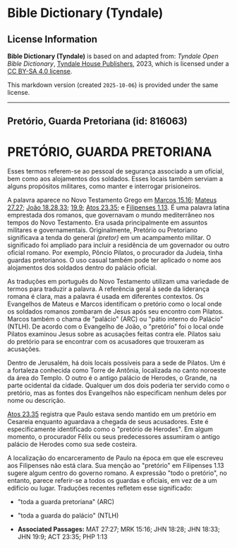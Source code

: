 # Bible Dictionary (Tyndale)

## License Information

**Bible Dictionary (Tyndale)** is based on and adapted from: _Tyndale Open Bible Dictionary_, [Tyndale House Publishers](https://tyndaleopenresources.com/), 2023, which is licensed under a [CC BY-SA 4.0 license](https://creativecommons.org/licenses/by-sa/4.0/legalcode.en).

This markdown version (created `2025-10-06`) is provided under the same license.



--------------------------------

## Pretório, Guarda Pretoriana (id: 816063)

PRETÓRIO, GUARDA PRETORIANA
===========================

Esses termos referem\-se ao pessoal de segurança associado a um oficial, bem como aos alojamentos dos soldados. Esses locais também serviam a alguns propósitos militares, como manter e interrogar prisioneiros.

A palavra aparece no Novo Testamento Grego em [Marcos 15\.16](https://ref.ly/Mark15:16); [Mateus 27\.27](https://ref.ly/Matt27:27); [João 18\.28,33](https://ref.ly/John18:28,John18:33); [19\.9](https://ref.ly/John19:9); [Atos 23\.35](https://ref.ly/Acts23:35); e [Filipenses 1\.13](https://ref.ly/Phil1:13). É uma palavra latina emprestada dos romanos, que governavam o mundo mediterrâneo nos tempos do Novo Testamento. Era usada principalmente em assuntos militares e governamentais. Originalmente, Pretório ou Pretoriano significava a tenda do general *(pretor)* em um acampamento militar. O significado foi ampliado para incluir a residência de um governador ou outro oficial romano. Por exemplo, Pôncio Pilatos, o procurador da Judeia, tinha guardas pretorianos. O uso casual também pode ter aplicado o nome aos alojamentos dos soldados dentro do palácio oficial.

As traduções em português do Novo Testamento utilizam uma variedade de termos para traduzir a palavra. A referência geral à sede da liderança romana é clara, mas a palavra é usada em diferentes contextos. Os Evangelhos de Mateus e Marcos identificam o pretório como o local onde os soldados romanos zombaram de Jesus após seu encontro com Pilatos. Marcos também o chama de "palácio" (ARC) ou "pátio interno do Palácio" (NTLH). De acordo com o Evangelho de João, o "pretório" foi o local onde Pilatos examinou Jesus sobre as acusações feitas contra ele. Pilatos saiu do pretório para se encontrar com os acusadores que trouxeram as acusações.

Dentro de Jerusalém, há dois locais possíveis para a sede de Pilatos. Um é a fortaleza conhecida como Torre de Antônia, localizada no canto noroeste da área do Templo. O outro é o antigo palácio de Herodes, o Grande, na parte ocidental da cidade. Qualquer um dos dois poderia ter servido como o pretório, mas as fontes dos Evangelhos não especificam nenhum deles por nome ou descrição.

[Atos 23\.35](https://ref.ly/Acts23:35) registra que Paulo estava sendo mantido em um pretório em Cesareia enquanto aguardava a chegada de seus acusadores. Este é especificamente identificado como o "pretório de Herodes". Em algum momento, o procurador Félix ou seus predecessores assumiram o antigo palácio de Herodes como sua sede costeira.

A localização do encarceramento de Paulo na época em que ele escreveu aos Filipenses não está clara. Sua menção ao "pretório" em Filipenses 1\.13 sugere algum centro do governo romano. A expressão "todo o pretório", no entanto, parece referir\-se a todos os guardas e oficiais, em vez de a um edifício ou lugar. Traduções recentes refletem esse significado:

* "toda a guarda pretoriana" (ARC)
* "toda a guarda do palácio" (NTLH)

* **Associated Passages:** MAT 27:27; MRK 15:16; JHN 18:28; JHN 18:33; JHN 19:9; ACT 23:35; PHP 1:13

